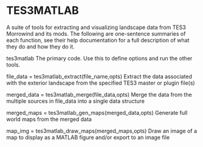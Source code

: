 # TES3MATLAB
A suite of tools for extracting and visualizing landscape data from TES3 Morrowind and its mods.  The following are one-sentence summaries of each function, see their help documentation for a full description of what they do and how they do it.

tes3matlab
The primary code.  Use this to define options and run the other tools.

file_data = tes3matlab_extract(file_name,opts)
Extract the data associated with the exterior landscape from the specified TES3 master or plugin file(s)

merged_data = tes3matlab_merge(file_data,opts)
Merge the data from the multiple sources in file_data into a single data structure

merged_maps = tes3matlab_gen_maps(merged_data,opts)
Generate full world maps from the merged data

map_img = tes3matlab_draw_maps(merged_maps,opts)
Draw an image of a map to display as a MATLAB figure and/or export to an image file
